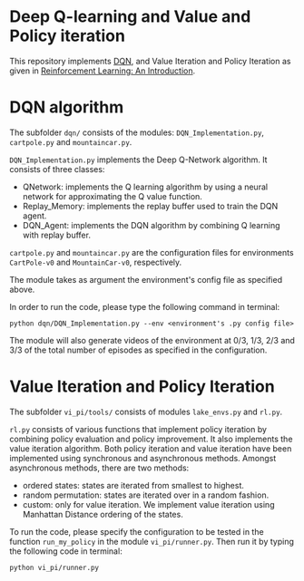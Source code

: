# Deep Q-learning and Value and Policy iteration

This repository implements [DQN](https://www.cs.toronto.edu/~vmnih/docs/dqn.pdf), and Value Iteration and Policy Iteration as given in [Reinforcement Learning: An Introduction](http://incompleteideas.net/book/bookdraft2017nov5.pdf).

# DQN algorithm
The subfolder `dqn/` consists of the modules: `DQN_Implementation.py`, `cartpole.py` and `mountaincar.py`.

`DQN_Implementation.py` implements the Deep Q-Network algorithm. It consists of three classes:

- QNetwork: implements the Q learning algorithm by using a neural network for
approximating the Q value function.
- Replay_Memory: implements the replay buffer used to train the DQN agent.
- DQN_Agent: implements the DQN algorithm by combining Q learning with replay buffer.

`cartpole.py` and `mountaincar.py` are the configuration files for environments `CartPole-v0` and `MountainCar-v0`, respectively.

The module takes as argument the environment's config file as specified above.

In order to run the code, please type the following command in terminal:
```
python dqn/DQN_Implementation.py --env <environment's .py config file>
```

The module will also generate videos of the environment at 0/3, 1/3, 2/3 and 3/3 of the total number of episodes as specified in the configuration.

# Value Iteration and Policy Iteration

The subfolder `vi_pi/tools/` consists of modules `lake_envs.py` and `rl.py`.

`rl.py` consists of various functions that implement policy iteration by combining policy evaluation and policy improvement. It also implements the value iteration algorithm. Both policy iteration and value iteration have been implemented using synchronous and asynchronous methods. Amongst asynchronous methods, there are two methods: 
- ordered states: states are iterated from smallest to highest.
- random permutation: states are iterated over in a random fashion.
- custom: only for value iteration. We implement value iteration using Manhattan Distance ordering of the states.

To run the code, please specify the configuration to be tested in the function `run_my_policy` in the module `vi_pi/runner.py`. Then run it by typing the following code in terminal:

```
python vi_pi/runner.py
```
